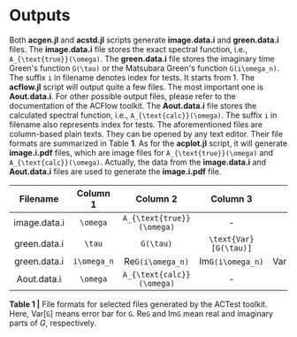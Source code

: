 # Outputs

Both **acgen.jl** and **acstd.jl** scripts generate **image.data.i** and **green.data.i** files. The **image.data.i** file stores the exact spectral function, i.e., ``A_{\text{true}}(\omega)``. The **green.data.i** file stores the imaginary time Green's function ``G(\tau)`` or the Matsubara Green's function ``G(i\omega_n)``. The suffix ``i`` in filename denotes index for tests. It starts from 1. The **acflow.jl** script will output quite a few files. The most important one is **Aout.data.i**. For other possible output files, please refer to the documentation of the ACFlow toolkit. The **Aout.data.i** file stores the calculated spectral function, i.e., ``A_{\text{calc}}(\omega)``. The suffix ``i`` in filename also represents index for tests. The aforementioned files are column-based plain texts. They can be opened by any text editor. Their file formats are summarized in Table **1**. As for the **acplot.jl** script, it will generate **image.i.pdf** files, which are image files for ``A_{\text{true}}(\omega)`` and ``A_{\text{calc}}(\omega)``. Actually, the data from the **image.data.i** and **Aout.data.i** files are used to generate the **image.i.pdf** file.

| Filename | Column 1 | Column 2 | Column 3 | Column 4 | Column 5 | Number of lines |
| :------: | :------: | :------: | :------: | :------: | :------: | :-------------: |
| image.data.i | ``\omega`` | ``A_{\text{true}}(\omega)`` | - | - | -  | ``N_{\omega}`` |
| green.data.i | ``\tau`` | ``G(\tau)`` | ``\text{Var}[G(\tau)]`` | - | - | ``N_{\tau}`` |
| green.data.i | ``i\omega_n`` | Re``G(i\omega_n)`` | Im``G(i\omega_n)`` | Var[Re``G(i\omega_n)``] | Var[Im``G(i\omega_n)``] | ``N`` |
| Aout.data.i | ``\omega`` | ``A_{\text{calc}}(\omega)`` | - | - | - | ``N_{\omega}`` |

**Table 1 |** File formats for selected files generated by the ACTest toolkit. Here, Var[``G``] means error bar for ``G``. Re``G`` and Im``G`` mean real and imaginary parts of $G$, respectively.
